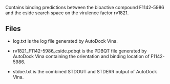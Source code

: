 Contains binding predictions between the bioactive compound F1142-5986 and the cside search space on the virulence factor rv1821.

## Files

- log.txt is the log file generated by AutoDock Vina.

- rv1821_F1142-5986_cside.pdbqt is the PDBQT file generated by AutoDock Vina containing the orientation and binding location of F1142-5986.

- stdoe.txt is the combined STDOUT and STDERR output of AutoDock Vina.

